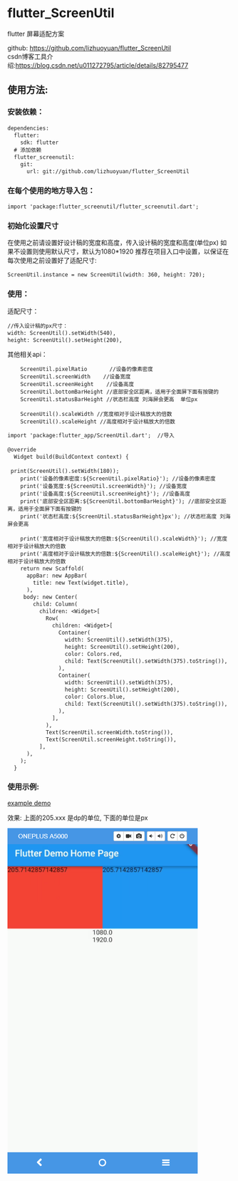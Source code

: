 
# flutter_ScreenUtil
flutter 屏幕适配方案

github: https://github.com/lizhuoyuan/flutter_ScreenUtil </br>
csdn博客工具介绍:https://blog.csdn.net/u011272795/article/details/82795477


## 使用方法:

### 安装依赖：
```
dependencies:
  flutter:
    sdk: flutter
  # 添加依赖
  flutter_screenutil:
    git:
      url: git://github.com/lizhuoyuan/flutter_ScreenUtil
```

### 在每个使用的地方导入包：
```
import 'package:flutter_screenutil/flutter_screenutil.dart';

```

### 初始化设置尺寸
在使用之前请设置好设计稿的宽度和高度，传入设计稿的宽度和高度(单位px)
如果不设置则使用默认尺寸，默认为1080*1920
推荐在项目入口中设置，以保证在每次使用之前设置好了适配尺寸:

```
ScreenUtil.instance = new ScreenUtil(width: 360, height: 720);
```

### 使用：

适配尺寸：
```
//传入设计稿的px尺寸：
width: ScreenUtil().setWidth(540),
height: ScreenUtil().setHeight(200),
```

其他相关api：
```
    ScreenUtil.pixelRatio       //设备的像素密度
    ScreenUtil.screenWidth    //设备宽度
    ScreenUtil.screenHeight    //设备高度
    ScreenUtil.bottomBarHeight //底部安全区距离，适用于全面屏下面有按键的
    ScreenUtil.statusBarHeight //状态栏高度 刘海屏会更高  单位px

    ScreenUtil().scaleWidth //宽度相对于设计稿放大的倍数
    ScreenUtil().scaleHeight //高度相对于设计稿放大的倍数

```

```
import 'package:flutter_app/ScreenUtil.dart';  //导入

@override
  Widget build(BuildContext context) { 
   
 print(ScreenUtil().setWidth(180));
    print('设备的像素密度:${ScreenUtil.pixelRatio}'); //设备的像素密度
    print('设备宽度:${ScreenUtil.screenWidth}'); //设备宽度
    print('设备高度:${ScreenUtil.screenHeight}'); //设备高度
    print('底部安全区距离:${ScreenUtil.bottomBarHeight}'); //底部安全区距离，适用于全面屏下面有按键的
    print('状态栏高度:${ScreenUtil.statusBarHeight}px'); //状态栏高度 刘海屏会更高

    print('宽度相对于设计稿放大的倍数:${ScreenUtil().scaleWidth}'); //宽度相对于设计稿放大的倍数
    print('高度相对于设计稿放大的倍数:${ScreenUtil().scaleHeight}'); //高度相对于设计稿放大的倍数
    return new Scaffold(
      appBar: new AppBar(
        title: new Text(widget.title),
      ),
     body: new Center(
        child: Column(
          children: <Widget>[
            Row(
              children: <Widget>[
                Container(
                  width: ScreenUtil().setWidth(375),
                  height: ScreenUtil().setHeight(200),
                  color: Colors.red,
                  child: Text(ScreenUtil().setWidth(375).toString()),
                ),
                Container(
                  width: ScreenUtil().setWidth(375),
                  height: ScreenUtil().setHeight(200),
                  color: Colors.blue,
                  child: Text(ScreenUtil().setWidth(375).toString()),
                ),
              ],
            ),
            Text(ScreenUtil.screenWidth.toString()),
            Text(ScreenUtil.screenHeight.toString()),
          ],
      ),
    );
  }
```

### 使用示例:

[example demo](/example)
 
效果:
上面的205.xxx 是dp的单位,
下面的单位是px

![效果](微信图片_20180921000611.png)

